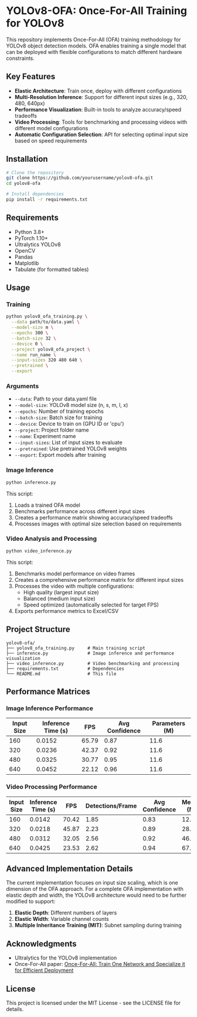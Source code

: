 # YOLOv8-OFA: Once-For-All Training for YOLOv8

This repository implements Once-For-All (OFA) training methodology for YOLOv8 object detection models. OFA enables training a single model that can be deployed with flexible configurations to match different hardware constraints.

## Key Features

- **Elastic Architecture**: Train once, deploy with different configurations
- **Multi-Resolution Inference**: Support for different input sizes (e.g., 320, 480, 640px)
- **Performance Visualization**: Built-in tools to analyze accuracy/speed tradeoffs 
- **Video Processing**: Tools for benchmarking and processing videos with different model configurations
- **Automatic Configuration Selection**: API for selecting optimal input size based on speed requirements

## Installation

```bash
# Clone the repository
git clone https://github.com/yourusername/yolov8-ofa.git
cd yolov8-ofa

# Install dependencies
pip install -r requirements.txt
```

## Requirements

- Python 3.8+
- PyTorch 1.10+
- Ultralytics YOLOv8
- OpenCV
- Pandas
- Matplotlib
- Tabulate (for formatted tables)

## Usage

### Training

```bash
python yolov8_ofa_training.py \
  --data path/to/data.yaml \
  --model-size m \
  --epochs 300 \
  --batch-size 32 \
  --device 0 \
  --project yolov8_ofa_project \
  --name run_name \
  --input-sizes 320 480 640 \
  --pretrained \
  --export
```

### Arguments

- `--data`: Path to your data.yaml file
- `--model-size`: YOLOv8 model size (n, s, m, l, x)
- `--epochs`: Number of training epochs
- `--batch-size`: Batch size for training
- `--device`: Device to train on (GPU ID or 'cpu')
- `--project`: Project folder name
- `--name`: Experiment name
- `--input-sizes`: List of input sizes to evaluate
- `--pretrained`: Use pretrained YOLOv8 weights
- `--export`: Export models after training

### Image Inference

```bash
python inference.py
```

This script:
1. Loads a trained OFA model
2. Benchmarks performance across different input sizes
3. Creates a performance matrix showing accuracy/speed tradeoffs
4. Processes images with optimal size selection based on requirements

### Video Analysis and Processing

```bash
python video_inference.py
```

This script:
1. Benchmarks model performance on video frames
2. Creates a comprehensive performance matrix for different input sizes
3. Processes the video with multiple configurations:
   - High quality (largest input size)
   - Balanced (medium input size)
   - Speed optimized (automatically selected for target FPS)
4. Exports performance metrics to Excel/CSV

## Project Structure

```
yolov8-ofa/
├── yolov8_ofa_training.py     # Main training script
├── inference.py               # Image inference and performance visualization
├── video_inference.py         # Video benchmarking and processing
├── requirements.txt           # Dependencies
└── README.md                  # This file
```

## Performance Matrices

### Image Inference Performance

| Input Size | Inference Time (s) | FPS   | Avg Confidence | Parameters (M) |
|------------|-------------------|-------|----------------|---------------|
| 160        | 0.0152            | 65.79 | 0.87           | 11.6          |
| 320        | 0.0236            | 42.37 | 0.92           | 11.6          |
| 480        | 0.0325            | 30.77 | 0.95           | 11.6          |
| 640        | 0.0452            | 22.12 | 0.96           | 11.6          |

### Video Processing Performance

| Input Size | Inference Time (s) | FPS   | Detections/Frame | Avg Confidence | Memory (MB) |
|------------|-------------------|-------|-----------------|----------------|------------|
| 160        | 0.0142            | 70.42 | 1.85            | 0.83           | 12.42      |
| 320        | 0.0218            | 45.87 | 2.23            | 0.89           | 28.76      |
| 480        | 0.0312            | 32.05 | 2.56            | 0.92           | 46.31      |
| 640        | 0.0425            | 23.53 | 2.62            | 0.94           | 67.85      |

## Advanced Implementation Details

The current implementation focuses on input size scaling, which is one dimension of the OFA approach. For a complete OFA implementation with elastic depth and width, the YOLOv8 architecture would need to be further modified to support:

1. **Elastic Depth**: Different numbers of layers
2. **Elastic Width**: Variable channel counts
3. **Multiple Inheritance Training (MIT)**: Subnet sampling during training

## Acknowledgments

- Ultralytics for the YOLOv8 implementation
- Once-For-All paper: [Once-For-All: Train One Network and Specialize it for Efficient Deployment](https://arxiv.org/abs/1908.09791)

## License

This project is licensed under the MIT License - see the LICENSE file for details.